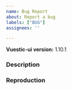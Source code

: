 ```yaml
---
name: Bug Report
about: Report a bug
labels: ["BUG"]
assignees: ''

---
```


**Vuestic-ui version:** 1.10.1

### Description

<!--
  Describe bug here: 
  - What is current behaviour
  - What is expected behaviour
  - Any other useful information
-->

### Reproduction

<!-- 
  Please use playground (https://ui.vuestic.dev/play or codesandbox) or write here steps for reproduction
  ! This will help us handle this issue faster!
 -->

